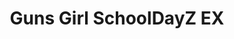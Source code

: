 --- 
title: "Guns Girl SchoolDayZ EX"
publishdate: "2019-9-22T16:48:46+02:00"
src: "https://365manga.net/manga/guns-girl-schooldayz-ex"
image: "https://data.365manga.net/images/thumbnails/1757-guns-girl-schooldayz-ex.jpg"
description: "Guns Girl SchoolDayZ EX is a special comic series depicting the stories behind the world of the popular game, Guns Girl SchoolDayZ. It also includes the various backstories of the characters in the game."
---